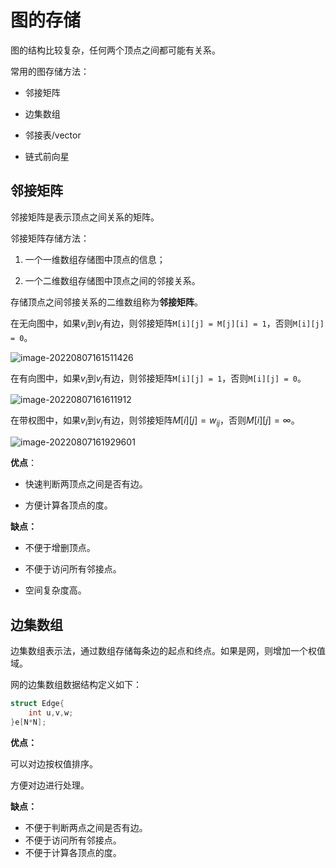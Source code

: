 # 图的存储

图的结构比较复杂，任何两个顶点之间都可能有关系。

常用的图存储方法：

- 邻接矩阵

- 边集数组

- 邻接表/vector

- 链式前向星

## 邻接矩阵

邻接矩阵是表示顶点之间关系的矩阵。

邻接矩阵存储方法：

1. 一个一维数组存储图中顶点的信息；

2. 一个二维数组存储图中顶点之间的邻接关系。

存储顶点之间邻接关系的二维数组称为**邻接矩阵**。

在无向图中，如果$v_i$到$v_j$有边，则邻接矩阵`M[i][j] = M[j][i] = 1`，否则`M[i][j] = 0`。

![image-20220807161511426](https://victor-gx.oss-cn-beijing.aliyuncs.com/img/2022/DSA/202208071615479.png)

在有向图中，如果$v_i$到$v_j$有边，则邻接矩阵`M[i][j] = 1`，否则`M[i][j] = 0`。

![image-20220807161611912](https://victor-gx.oss-cn-beijing.aliyuncs.com/img/2022/DSA/202208071616959.png)

在带权图中，如果$v_i$到$v_j$有边，则邻接矩阵$M[i][j] = w_{ij}$，否则$M[i][j] = ∞$。

![image-20220807161929601](https://victor-gx.oss-cn-beijing.aliyuncs.com/img/2022/DSA/202208071619639.png)

**优点**：

- 快速判断两顶点之间是否有边。

- 方便计算各顶点的度。

**缺点：**

- 不便于增删顶点。

- 不便于访问所有邻接点。

- 空间复杂度高。

## 边集数组

边集数组表示法，通过数组存储每条边的起点和终点。如果是网，则增加一个权值域。

网的边集数组数据结构定义如下：

```c++
struct Edge{
    int u,v,w;
}e[N*N];
```

**优点：**

可以对边按权值排序。

方便对边进行处理。

**缺点：**

- 不便于判断两点之间是否有边。
- 不便于访问所有邻接点。
- 不便于计算各顶点的度。